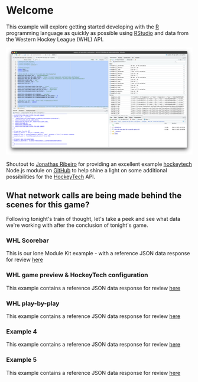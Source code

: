 # Welcome

This example will explore getting started developing with the [R](https://www.r-project.org) programming language as quickly as possible using [RStudio](https://posit.co/products/open-source/rstudio/) and data from the Western Hockey League (WHL) API.

![](./assets/welcome.png)

Shoutout to [Jonathas Ribeiro](https://github.com/jonathas) for providing an excellent example [hockeytech](https://github.com/jonathas/hockeytech/blob/develop/index.js) Node.js module on [GitHub](https://github.com/jonathas/hockeytech/blob/develop/index.js) to help shine a light on some additional possibilities for the [HockeyTech](https://www.hockeytech.com) API.

## What network calls are being made behind the scenes for this game?
Following tonight's train of thought, let's take a peek and see what data we're working with after the conclusion of tonight's game.

### WHL Scorebar
This is our lone Module Kit example - with a reference JSON data response for review [here](./__reference/whl_scorebar.json)

### WHL game preview & HockeyTech configuration
This example contains a reference JSON data response for review [here](./__reference/whl_game_preview_and_hockeytech_configuration.json)

### WHL play-by-play
This example contains a reference JSON data response for review [here](./__reference/whl_play_by_play.json)

### Example 4
This example contains a reference JSON data response for review [here](./__reference/example-4.json)

### Example 5
This example contains a reference JSON data response for review [here](./__reference/example-5.json)
